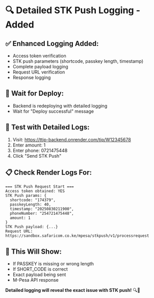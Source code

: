 # 🔍 Detailed STK Push Logging - Added

## ✅ **Enhanced Logging Added:**
- Access token verification
- STK push parameters (shortcode, passkey length, timestamp)
- Complete payload logging
- Request URL verification
- Response logging

## 🔄 **Wait for Deploy:**
- Backend is redeploying with detailed logging
- Wait for "Deploy successful" message

## 🧪 **Test with Detailed Logs:**
1. Visit: https://ttip-backend.onrender.com/tip/W12345678
2. Enter amount: 1
3. Enter phone: 0721475448
4. Click "Send STK Push"

## 📋 **Check Render Logs For:**
```
=== STK Push Request Start ===
Access token obtained: YES
STK Push params: {
  shortcode: "174379",
  passkeyLength: 40,
  timestamp: "20250830211900",
  phoneNumber: "254721475448",
  amount: 1
}
STK Push payload: {...}
Request URL: https://sandbox.safaricom.co.ke/mpesa/stkpush/v1/processrequest
```

## 🎯 **This Will Show:**
- If PASSKEY is missing or wrong length
- If SHORT_CODE is correct
- Exact payload being sent
- M-Pesa API response

**Detailed logging will reveal the exact issue with STK push!** 🔍📱